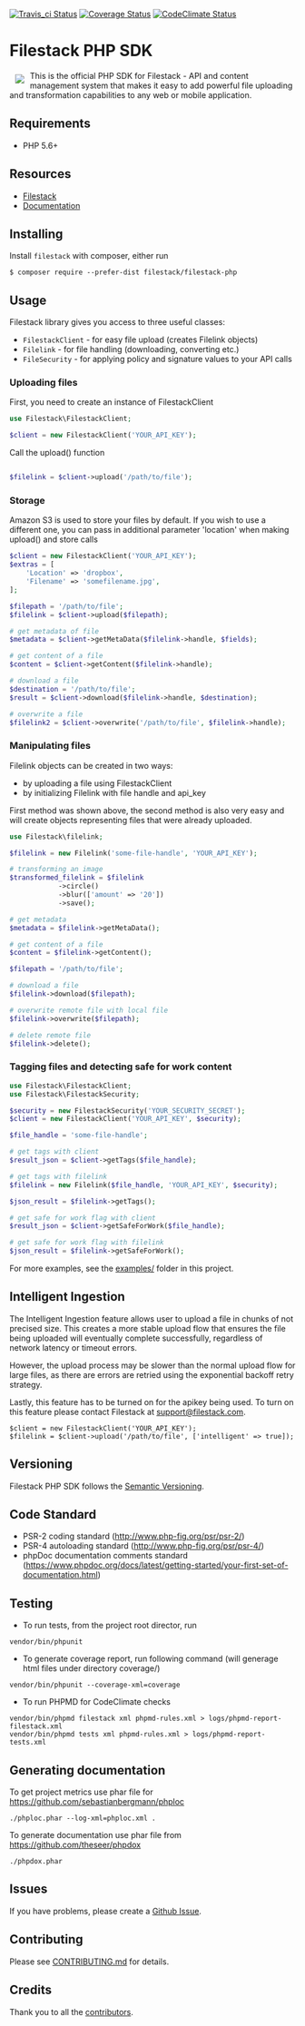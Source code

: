 [![Travis_ci Status](https://api.travis-ci.org/filestack/filestack-php.svg?branch=master)](https://travis-ci.org/filestack/filestack-php)
[![Coverage Status](https://coveralls.io/repos/github/filestack/filestack-php/badge.svg?branch=master)](https://coveralls.io/github/filestack/filestack-php?branch=master)
[![CodeClimate Status](https://codeclimate.com/github/filestack/filestack-php/badges/gpa.svg)](https://codeclimate.com/github/filestack/filestack-php)

# Filestack PHP SDK
<a href="https://www.filestack.com"><img src="https://filestack.com/themes/filestack/assets/images/press-articles/color.svg" align="left" hspace="10" vspace="6"></a>
This is the official PHP SDK for Filestack - API and content management system that makes it easy to add powerful file uploading and transformation capabilities to any web or mobile application.

## Requirements

* PHP 5.6+

## Resources

* [Filestack](https://www.filestack.com)
* [Documentation](https://www.filestack.com/docs)

## Installing

Install ``filestack`` with composer, either run

    $ composer require --prefer-dist filestack/filestack-php

## Usage

Filestack library gives you access to three useful classes:

* `FilestackClient` - for easy file upload (creates Filelink objects)
* `Filelink` - for file handling (downloading, converting etc.)
* `FileSecurity` - for applying policy and signature values to your API calls

### Uploading files
First, you need to create an instance of FilestackClient

```php
use Filestack\FilestackClient;

$client = new FilestackClient('YOUR_API_KEY');
```

Call the upload() function

```php

$filelink = $client->upload('/path/to/file');

```

### Storage

Amazon S3 is used to store your files by default. If you wish to use a different one, you can pass in additional parameter 'location' when making upload() and store calls

```php
$client = new FilestackClient('YOUR_API_KEY');
$extras = [
    'Location' => 'dropbox',
    'Filename' => 'somefilename.jpg',
];

$filepath = '/path/to/file';
$filelink = $client->upload($filepath);

# get metadata of file
$metadata = $client->getMetaData($filelink->handle, $fields);

# get content of a file
$content = $client->getContent($filelink->handle);

# download a file
$destination = '/path/to/file';
$result = $client->download($filelink->handle, $destination);

# overwrite a file
$filelink2 = $client->overwrite('/path/to/file', $filelink->handle);
```

### Manipulating files

Filelink objects can be created in two ways:

 - by uploading a file using FilestackClient
 - by initializing Filelink with file handle and api_key

First method was shown above, the second method is also very easy and will create objects representing files that were already uploaded.

```php
use Filestack\filelink;

$filelink = new Filelink('some-file-handle', 'YOUR_API_KEY');

# transforming an image
$transformed_filelink = $filelink
            ->circle()
            ->blur(['amount' => '20'])
            ->save();

# get metadata
$metadata = $filelink->getMetaData();

# get content of a file
$content = $filelink->getContent();

$filepath = '/path/to/file';

# download a file
$filelink->download($filepath);

# overwrite remote file with local file
$filelink->overwrite($filepath);

# delete remote file
$filelink->delete();

```

### Tagging files and detecting safe for work content

```php
use Filestack\FilestackClient;
use Filestack\FilestackSecurity;

$security = new FilestackSecurity('YOUR_SECURITY_SECRET');
$client = new FilestackClient('YOUR_API_KEY', $security);

$file_handle = 'some-file-handle';

# get tags with client
$result_json = $client->getTags($file_handle);

# get tags with filelink
$filelink = new Filelink($file_handle, 'YOUR_API_KEY', $security);

$json_result = $filelink->getTags();

# get safe for work flag with client
$result_json = $client->getSafeForWork($file_handle);

# get safe for work flag with filelink
$json_result = $filelink->getSafeForWork();

```

For more examples, see the [examples/](examples/) folder in this project.

## Intelligent Ingestion

The Intelligent Ingestion feature allows user to upload a file in chunks of
not precised size. This creates a more stable upload flow that ensures the
file being uploaded will eventually complete successfully, regardless of
network latency or timeout errors.

However, the upload process may be slower than the normal upload flow for
large files, as there are errors are retried using the exponential backoff
retry strategy.

Lastly, this feature has to be turned on for the apikey being used.  To turn
on this feature please contact Filestack at support@filestack.com.

```
$client = new FilestackClient('YOUR_API_KEY');
$filelink = $client->upload('/path/to/file', ['intelligent' => true]);
```

## Versioning

Filestack PHP SDK follows the [Semantic Versioning](http://semver.org/).

## Code Standard

- PSR-2 coding standard (http://www.php-fig.org/psr/psr-2/)
- PSR-4 autoloading standard (http://www.php-fig.org/psr/psr-4/)
- phpDoc documentation comments standard (https://www.phpdoc.org/docs/latest/getting-started/your-first-set-of-documentation.html)

## Testing

- To run tests, from the project root director, run
```
vendor/bin/phpunit
```

- To generate coverage report, run following command (will generage html files under
directory coverage/)
```
vendor/bin/phpunit --coverage-xml=coverage
```

- To run PHPMD for CodeClimate checks
```
vendor/bin/phpmd filestack xml phpmd-rules.xml > logs/phpmd-report-filestack.xml
vendor/bin/phpmd tests xml phpmd-rules.xml > logs/phpmd-report-tests.xml
```

## Generating documentation

To get project metrics use phar file for https://github.com/sebastianbergmann/phploc

```
./phploc.phar --log-xml=phploc.xml .
```

To generate documentation use phar file from https://github.com/theseer/phpdox

```
./phpdox.phar
```

## Issues

If you have problems, please create a [Github Issue](https://github.com/filestack/filestack-php/issues).

## Contributing

Please see [CONTRIBUTING.md](CONTRIBUTING.md) for details.

## Credits

Thank you to all the [contributors](https://github.com/filestack/filestack-php/graphs/contributors).
